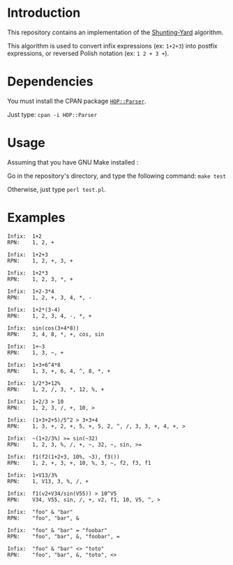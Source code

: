 # Introduction

This repository contains an implementation of the [Shunting-Yard](https://en.wikipedia.org/wiki/Shunting-yard_algorithm) algorithm.

This algorithm is used to convert infix expressions (ex: `1+2+3`) into postfix expressions, or reversed Polish notation (ex: `1 2 + 3 +`).

# Dependencies

You must install the CPAN package [`HOP::Parser`](http://search.cpan.org/~xav/HOP-Parser-0.03/lib/HOP/Parser.pm).

Just type: `cpan -i HOP::Parser`

# Usage

Assuming that you have GNU Make installed :

Go in the repository's directory, and type the following command: `make test`

Otherwise, just type `perl test.pl`.

# Examples
  
    Infix:  1+2
    RPN:    1, 2, +

    Infix:  1+2+3
    RPN:    1, 2, +, 3, +

    Infix:  1+2*3
    RPN:    1, 2, 3, *, +

    Infix:  1+2-3*4
    RPN:    1, 2, +, 3, 4, *, -

    Infix:  1+2*(3-4)
    RPN:    1, 2, 3, 4, -, *, +

    Infix:  sin(cos(3+4*8))
    RPN:    3, 4, 8, *, +, cos, sin

    Infix:  1+~3
    RPN:    1, 3, ~, +

    Infix:  1+3+6^4*8
    RPN:    1, 3, +, 6, 4, ^, 8, *, +

    Infix:  1/2*3+12%
    RPN:    1, 2, /, 3, *, 12, %, +

    Infix:  1+2/3 > 10
    RPN:    1, 2, 3, /, +, 10, >

    Infix:  (1+3+2+5)/5^2 > 3+3+4
    RPN:    1, 3, +, 2, +, 5, +, 5, 2, ^, /, 3, 3, +, 4, +, >

    Infix:  ~(1+2/3%) >= sin(~32)
    RPN:    1, 2, 3, %, /, +, ~, 32, ~, sin, >=

    Infix:  f1(f2(1+2+3, 10%, ~3), f3())
    RPN:    1, 2, +, 3, +, 10, %, 3, ~, f2, f3, f1

    Infix:  1+V13/3%
    RPN:    1, V13, 3, %, /, +

    Infix:  f1(v2+V34/sin(V55)) > 10^V5
    RPN:    V34, V55, sin, /, +, v2, f1, 10, V5, ^, >

    Infix:  "foo" & "bar"
    RPN:    "foo", "bar", &

    Infix:  "foo" & "bar" = "foobar"
    RPN:    "foo", "bar", &, "foobar", =

    Infix:  "foo" & "bar" <> "toto"
    RPN:    "foo", "bar", &, "toto", <>
